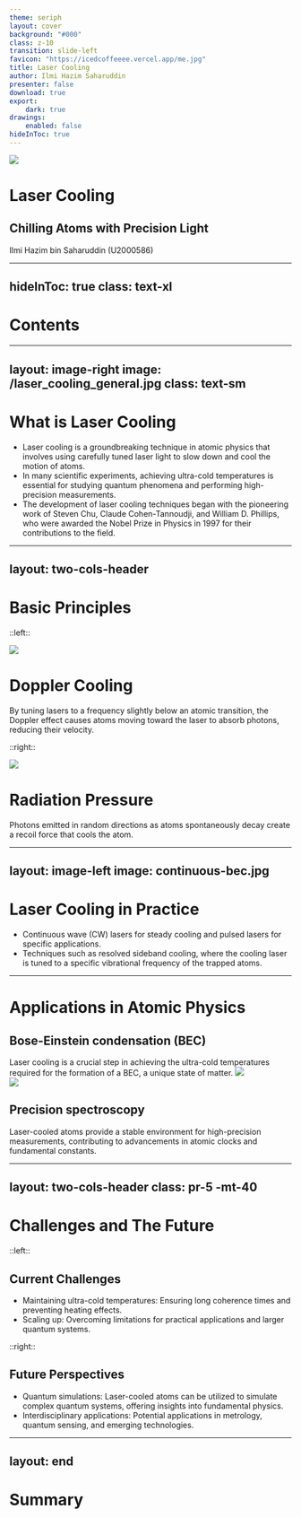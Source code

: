 ```yaml
---
theme: seriph
layout: cover
background: "#000"
class: z-10
transition: slide-left
favicon: "https://icedcoffeeee.vercel.app/me.jpg"
title: Laser Cooling
author: Ilmi Hazim Saharuddin
presenter: false
download: true
export:
    dark: true
drawings:
    enabled: false
hideInToc: true
---
```


<img src="/orbital.gif" class="absolute top-0 left-0 blur-lg w-full h-full -z-1"/>

# Laser Cooling

## Chilling Atoms with Precision Light

Ilmi Hazim bin Saharuddin (U2000586)

---
hideInToc: true
class: text-xl
---

# Contents
<Toc/>

---
layout: image-right
image: /laser_cooling_general.jpg
class: text-sm
---

# What is Laser Cooling

- Laser cooling is a groundbreaking technique in atomic physics that
  involves using carefully tuned laser light to slow down and cool the
  motion of atoms.
- In many scientific experiments, achieving ultra-cold temperatures is
  essential for studying quantum phenomena and performing high-precision
  measurements.
- The development of laser cooling techniques began with the pioneering
  work of <span class="text-red-500">Steven Chu, Claude Cohen-Tannoudji, and William D.
  Phillips</span>, who were awarded the Nobel Prize in Physics in 1997 for
  their contributions to the field.

---
layout: two-cols-header
---

# Basic Principles

::left::

<img src="/doppler-cooling.jpeg" class="h-50 mb-4" />

# Doppler Cooling

<div class="w-full pr-10">
By tuning lasers to a frequency slightly below an atomic transition, the
<Underline>Doppler effect</Underline> causes atoms moving toward the laser to
absorb photons, reducing their velocity.
</div>

::right::

<img src="/radiation-pressure.gif" class="w-50 mb-4" />

# Radiation Pressure

<div>
Photons emitted in random directions as atoms spontaneously decay create a
<Underline>recoil force</Underline> that cools the atom.
</div>

---
layout: image-left
image: continuous-bec.jpg
---

# Laser Cooling in Practice

- <Underline>Continuous wave (CW)</Underline> lasers for steady cooling and
  pulsed lasers for specific applications.
- Techniques such as resolved <Underline>sideband cooling</Underline>, where
  the cooling laser is tuned to a specific vibrational frequency of the trapped
  atoms.

---

# Applications in Atomic Physics

<div class="my-5 flex justify-between items-center">
    <span class="w-2/3">
        <h2>Bose-Einstein condensation (BEC)</h2>
        Laser cooling is a crucial step in achieving the ultra-cold temperatures
        required for the formation of a BEC, a unique state of matter.
    </span>
    <img src="/magneto-optical-trap.jpg" class="w-1/4"/>
</div>

<div class="my-5 flex justify-between items-center">
    <img src="/precision-spectroscopy.png" class="w-1/4"/>
    <span class="w-2/3">
        <h2>Precision spectroscopy</h2>
        Laser-cooled atoms provide a stable environment for high-precision
        measurements, contributing to advancements in atomic clocks and fundamental
        constants.
    </span>
</div>

---
layout: two-cols-header
class: pr-5 -mt-40
---

# Challenges and The Future

::left::

## Current Challenges

- Maintaining ultra-cold temperatures: <Underline>Ensuring long coherence
  times</Underline> and <Underline>preventing heating effects</Underline>.
- Scaling up: Overcoming limitations for practical applications and larger
  quantum systems.

::right::

## Future Perspectives

- Quantum simulations: Laser-cooled atoms can be utilized to
  <Underline>simulate complex quantum systems</Underline>, offering insights
  into fundamental physics.
- Interdisciplinary applications: Potential applications in metrology, quantum
  sensing, and emerging technologies.

---
layout: end
---

# Summary
